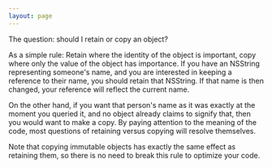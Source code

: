 ```yaml
---
layout: page
---
```




The question: should I retain or copy an object?

As a simple rule: Retain where the identity of the object is important, copy where only the value of the object has importance. If you have an NSString representing someone's name, and you are interested in keeping a reference to their name, you should retain that NSString. If that name is then changed, your reference will reflect the current name.

On the other hand, if you want that person's name as it was exactly at the moment you queried it, and no object already claims to signify that, then you would want to make a copy. By paying attention to the meaning of the code, most questions of retaining versus copying will resolve themselves.

Note that copying immutable objects has exactly the same effect as retaining them, so there is no need to break this rule to optimize your code.
